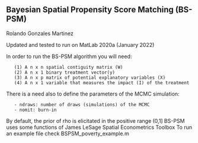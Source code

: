 Bayesian Spatial Propensity Score Matching (BS-PSM)
---------------------------------------------------
Rolando Gonzales Martinez

Updated and tested to run on MatLab 2020a (January 2022)

In order to run the BS-PSM algorithm you will need:

       (1) A n x n spatial contiguity matrix (W)
       (2) A n x 1 binary treatment vector(y)
       (3) A n x p matrix of potential explanatory variables (X)
       (4) A n x 1 variable that measures the impact (I) of the treatment
       
There is a need also to define the parameters of the MCMC simulation:

       - ndraws: number of draws (simulations) of the MCMC
       - nomit: burn-in 
       
By default, the prior of rho is elicitated in the positive range (0,1]
BS-PSM uses some functions of James LeSage Spatial Econometrics Toolbox
To run an example file check BSPSM_poverty_example.m
